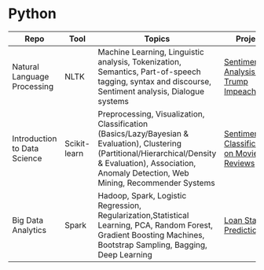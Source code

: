 # Python




| Repo  | Tool  | Topics  | Project | Info  |
|---|---|---|---|---|
| Natural Language Processing  | NLTK  | Machine Learning, Linguistic analysis, Tokenization, Semantics, Part-of-speech tagging, syntax and discourse, Sentiment analysis, Dialogue systems  | [Sentiment Analysis on Trump Impeachment](https://github.com/harper-he/Python/tree/master/Natural%20Language%20Processing/Sentiment%20Analysis%20on%20Trump%20Impeachment)  |   |
| Introduction to Data Science  | Scikit-learn  | Preprocessing, Visualization, Classification (Basics/Lazy/Bayesian & Evaluation), Clustering (Partitional/Hierarchical/Density & Evaluation), Association, Anomaly Detection, Web Mining, Recommender Systems  | [Sentiment Classification on Movie Reviews](https://github.com/harper-he/Python/tree/master/Intro%20to%20Data%20Science/Sentiment%20Classification%20on%20Movie%20Reviews)  |   |
| Big Data Analytics   | Spark  | Hadoop, Spark, Logistic Regression, Regularization,Statistical Learning, PCA, Random Forest, Gradient Boosting Machines, Bootstrap Sampling, Bagging, Deep Learning | [Loan Status Prediction](https://github.com/harper-he/Python/tree/master/Big%20Data%20Analytics/Loan%20Status%20Prediction)  |   |
